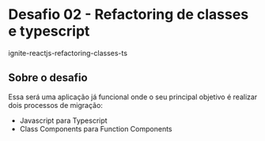 # Desafio 02 - Refactoring de classes e typescript 
ignite-reactjs-refactoring-classes-ts


## Sobre o desafio

Essa será uma aplicação já funcional onde o seu principal objetivo é realizar dois processos de migração: 
-  Javascript para Typescript 
-  Class Components para Function Components

